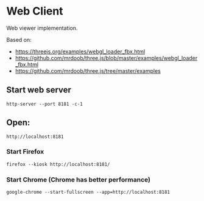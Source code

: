 # Web Client
Web viewer implementation.

Based on: 
* https://threejs.org/examples/webgl_loader_fbx.html
* https://github.com/mrdoob/three.js/blob/master/examples/webgl_loader_fbx.html
* https://github.com/mrdoob/three.js/tree/master/examples


## Start web server
```
http-server --port 8181 -c-1 
```

## Open:
```
http://localhost:8181
```

### Start Firefox
```
firefox --kiosk http://localhost:8181/
```

### Start Chrome (Chrome has better performance)
```
google-chrome --start-fullscreen --app=http://localhost:8181
```